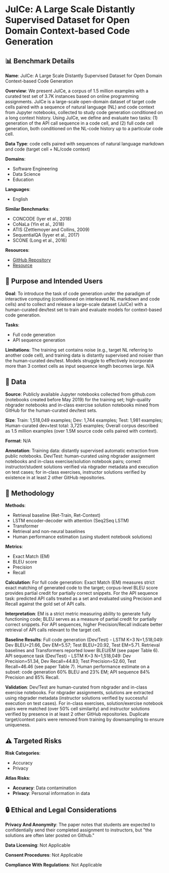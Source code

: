 # JuICe: A Large Scale Distantly Supervised Dataset for Open Domain Context-based Code Generation

## 📊 Benchmark Details

**Name**: JuICe: A Large Scale Distantly Supervised Dataset for Open Domain Context-based Code Generation

**Overview**: We present JuICe, a corpus of 1.5 million examples with a curated test set of 3.7K instances based on online programming assignments. JuICe is a large-scale open-domain dataset of target code cells paired with a sequence of natural language (NL) and code context from Jupyter notebooks, collected to study code generation conditioned on a long context history. Using JuICe, we define and evaluate two tasks: (1) generation of the API call sequence in a code cell, and (2) full code cell generation, both conditioned on the NL-code history up to a particular code cell.

**Data Type**: code cells paired with sequences of natural language markdown and code (target cell + NL/code context)

**Domains**:
- Software Engineering
- Data Science
- Education

**Languages**:
- English

**Similar Benchmarks**:
- CONCODE (Iyer et al., 2018)
- CoNaLa (Yin et al., 2018)
- ATIS (Zettlemoyer and Collins, 2009)
- SequentialQA (Iyyer et al., 2017)
- SCONE (Long et al., 2016)

**Resources**:
- [GitHub Repository](https://github.com/rajasagashe/juicecells)
- [Resource](https://arxiv.org/abs/1910.02216)

## 🎯 Purpose and Intended Users

**Goal**: To introduce the task of code generation under the paradigm of interactive computing (conditioned on interleaved NL markdown and code cells) and to collect and release a large-scale dataset (JuICe) with a human-curated dev/test set to train and evaluate models for context-based code generation.

**Tasks**:
- Full code generation
- API sequence generation

**Limitations**: The training set contains noise (e.g., target NL referring to another code cell), and training data is distantly supervised and noisier than the human-curated dev/test. Models struggle to effectively incorporate more than 3 context cells as input sequence length becomes large. N/A

## 💾 Data

**Source**: Publicly available Jupyter notebooks collected from github.com (notebooks created before May 2019) for the training set; high-quality nbgrader notebooks and in-class exercise solution notebooks mined from GitHub for the human-curated dev/test sets.

**Size**: Train: 1,518,049 examples; Dev: 1,744 examples; Test: 1,981 examples; Human-curated dev+test total: 3,725 examples; Overall corpus described as 1.5 million examples (over 1.5M source code cells paired with context).

**Format**: N/A

**Annotation**: Training data: distantly supervised automatic extraction from public notebooks. Dev/Test: human-curated using nbgrader assignment notebooks and in-class exercise/solution notebook pairs; correct instructor/student solutions verified via nbgrader metadata and execution on test cases; for in-class exercises, instructor solutions verified by existence in at least 2 other GitHub repositories.

## 🔬 Methodology

**Methods**:
- Retrieval baseline (Ret-Train, Ret-Context)
- LSTM encoder-decoder with attention (Seq2Seq LSTM)
- Transformer
- Retrieval and non-neural baselines
- Human performance estimation (using student notebook solutions)

**Metrics**:
- Exact Match (EM)
- BLEU score
- Precision
- Recall

**Calculation**: For full code generation: Exact Match (EM) measures strict exact matching of generated code to the target; corpus-level BLEU score provides partial credit for partially correct snippets. For the API sequence task: predicted API calls treated as a set and evaluated using Precision and Recall against the gold set of API calls.

**Interpretation**: EM is a strict metric measuring ability to generate fully functioning code; BLEU serves as a measure of partial credit for partially correct snippets. For API sequences, higher Precision/Recall indicate better retrieval of API calls relevant to the target cell.

**Baseline Results**: Full code generation (Dev/Test) - LSTM K=3 N=1,518,049: Dev BLEU=21.66, Dev EM=5.57; Test BLEU=20.92, Test EM=5.71. Retrieval baselines and Transformers reported lower BLEU/EM (see paper Table 6). API sequence task (Dev/Test) - LSTM K=3 N=1,518,049: Dev Precision=51.34, Dev Recall=44.83; Test Precision=52.60, Test Recall=46.46 (see paper Table 7). Human performance estimate on a subset: code generation 60% BLEU and 23% EM; API sequence 84% Precision and 85% Recall.

**Validation**: Dev/Test are human-curated from nbgrader and in-class exercise notebooks. For nbgrader assignments, solutions are extracted using nbgrader metadata (instructor solutions verified by successful execution on test cases). For in-class exercises, solution/exercise notebook pairs were matched (over 50% cell similarity) and instructor solutions verified by presence in at least 2 other GitHub repositories. Duplicate target/context pairs were removed from training by downsampling to ensure uniqueness.

## ⚠️ Targeted Risks

**Risk Categories**:
- Accuracy
- Privacy

**Atlas Risks**:
- **Accuracy**: Data contamination
- **Privacy**: Personal information in data

## 🔒 Ethical and Legal Considerations

**Privacy And Anonymity**: The paper notes that students are expected to confidentially send their completed assignment to instructors, but "the solutions are often later posted on Github."

**Data Licensing**: Not Applicable

**Consent Procedures**: Not Applicable

**Compliance With Regulations**: Not Applicable

